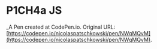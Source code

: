 # P1CH4a JS
 _A Pen created at CodePen.io. Original URL: [https://codepen.io/nicolaspatschkowski/pen/NWqMQvM](https://codepen.io/nicolaspatschkowski/pen/NWqMQvM).

 